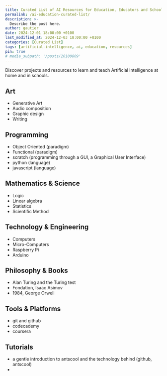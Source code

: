 ```yaml
---
title: Curated List of AI Resources for Education, Educators and Schools
permalink: /ai-education-curated-list/
description: >-
  Describe the post here.
author: gautier
date: 2024-12-01 18:00:00 +0100
last_modified_at: 2024-12-03 18:00:00 +0100
categories: [Curated List]
tags: [artificial-intelligence, ai, education, resources]
pin: true
# media_subpath: '/posts/20180809'
---
```


<!-- Meta
	artificial intelligence
	ai
	ai art
	ai chatbot
	ai education
	ai project
	ai resource
	ai course
	ai training
	ai essentials
	ai techniques
	ai applications
	ai ethics
	ai frameworks
	ai regulation
	ai history
	ai philosophy
	ai future
	
	ai classroom
	ai readyness

	ai for educators
	ai in education
	ai in schools


	learn ai
	teach ai

	learning with ai
	teaching with ai

	chatgpt

-->


Discover projects and resources to learn and teach Artificial Intelligence at home and in schools.

## Art

- Generative Art
- Audio composition
- Graphic design
- Writing

## Programming

- Object Oriented (paradigm)
- Functional (paradigm)
- scratch (programming through a GUI, a Graphical User Interface)
- python (language)
- javascript (language)

## Mathematics & Science

- Logic
- Linear algebra
- Statistics
- Scientific Method

## Technology & Engineering

- Computers
- Micro-Computers
- Raspberry Pi
- Arduino

## Philosophy & Books

- Alan Turing and the Turing test
- Fondation, Isaac Asimov
- 1984, George Orwell

## Tools & Platforms

- git and github
- codecademy
- coursera

## Tutorials

- a gentle introduction to antscool and the technology behind (github, antscool)
- 